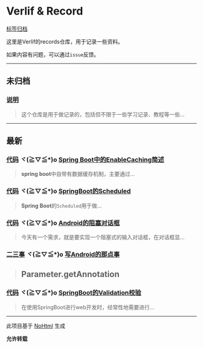 # Verlif & Record

[标签归档](tags.md)

这里是Verlif的records仓库，用于记录一些资料。

如果内容有问题，可以通过`issue`反馈。

------

## 未归档

### [说明](docs//说明.md)

> 这个仓库是用于做记录的，包括但不限于一些学习记录、教程等一些...

------

## 最新

### [代码](tags/代码.md) ヾ(≧▽≦*)o  [Spring Boot中的EnableCaching简述](docs/学习/代码/SpringBoot的EnableCaching简述.md)

> **spring boot**中自带有数据缓存机制，主要通过...

### [代码](tags/代码.md) ヾ(≧▽≦*)o  [SpringBoot的Scheduled](docs/学习/代码/SpringBoot的Scheduled.md)

> **Spring Boot**的`Scheduled`用于做...

### [代码](tags/代码.md) ヾ(≧▽≦*)o  [Android的阻塞对话框](docs/学习/代码/Android的阻塞对话框.md)

> 今天有一个需求，就是要实现一个阻塞式的输入对话框，在对话框显...

### [二三事](tags/二三事.md) ヾ(≧▽≦*)o  [写Android的那点事](docs/二三事/写Android的那点事.md)

> ## Parameter.getAnnotation

### [代码](tags/代码.md) ヾ(≧▽≦*)o  [SpringBoot的Validation校验](docs/学习/代码/SpringBoot的Validation校验.md)

> 在使用SpringBoot进行web开发时，经常性地需要进行...

------

此项目基于 [NoHtml](https://github.com/Verlif/NoHtml) 生成

__允许转载__
